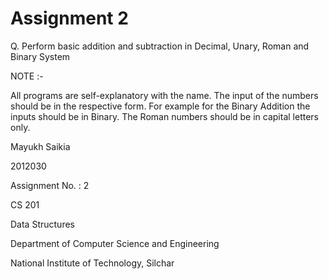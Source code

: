 # Assignment 2

Q. Perform basic addition and subtraction in Decimal, Unary, Roman and Binary System

NOTE :-

All programs are self-explanatory with the name. The input of the numbers should be in the respective form. For example for the Binary Addition the inputs should be in Binary.
The Roman numbers should be in capital letters only.

Mayukh Saikia

2012030

Assignment No. : 2

CS 201

Data Structures

Department of Computer Science and Engineering

National Institute of Technology, Silchar
